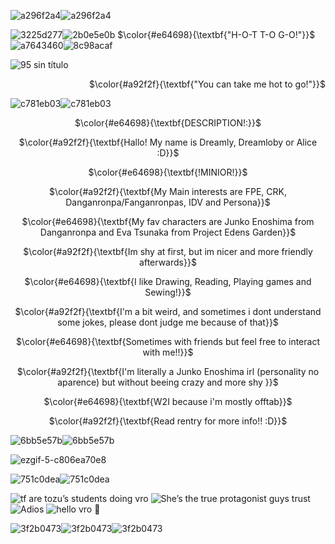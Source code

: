 

![a296f2a4](https://github.com/user-attachments/assets/68b9f335-5d8a-4af2-98c0-924916bcafae)![a296f2a4](https://github.com/user-attachments/assets/68b9f335-5d8a-4af2-98c0-924916bcafae)

![3225d277](https://github.com/user-attachments/assets/7e8846b5-1faa-4577-8061-985b099e7755)![2b0e5e0b](https://github.com/user-attachments/assets/36c5db99-a610-4015-88be-0a332b0d70ff)
$\color{#e64698}{\textbf{"H-O-T  T-O  G-O!"}}$![a7643460](https://github.com/user-attachments/assets/f4442cb4-460e-454b-938b-3bcb4573fa45)![8c98acaf](https://github.com/user-attachments/assets/549f8461-4b28-4503-a5e0-80e666c1b634)


![95 sin título](https://github.com/user-attachments/assets/33543c73-e734-484e-a7fb-59917a0f5afe)

<p align="right">$\color{#a92f2f}{\textbf{"You can take me hot to go!"}}$

![c781eb03](https://github.com/user-attachments/assets/fcda0f14-28c7-4de0-b73e-1d82c553283d)![c781eb03](https://github.com/user-attachments/assets/fcda0f14-28c7-4de0-b73e-1d82c553283d)

<p align="center">$\color{#e64698}{\textbf{DESCRIPTION!:}}$

<p align="center">$\color{#a92f2f}{\textbf{Hallo! My name is Dreamly, Dreamloby or Alice :D}}$

<p align="center">$\color{#e64698}{\textbf{!MINIOR!}}$
  
<p align="center">$\color{#a92f2f}{\textbf{My Main interests are FPE, CRK, Danganronpa/Fanganronpas, IDV and Persona}}$

<p align="center">$\color{#e64698}{\textbf{My fav characters are Junko Enoshima from Danganronpa and Eva Tsunaka from Project Edens Garden}}$

<p align="center">$\color{#a92f2f}{\textbf{Im shy at first, but im nicer and more friendly afterwards}}$

<p align="center">$\color{#e64698}{\textbf{I like Drawing, Reading, Playing games and Sewing!}}$

<p align="center">$\color{#a92f2f}{\textbf{I'm a bit weird, and sometimes i dont understand some jokes, please dont judge me because of that}}$

<p align="center">$\color{#e64698}{\textbf{Sometimes with friends but feel free to interact with me!!}}$

<p align="center">$\color{#a92f2f}{\textbf{I'm literally a Junko Enoshima irl (personality no aparence) but without beeing crazy and more shy }}$

<p align="center">$\color{#e64698}{\textbf{W2I because i'm mostly offtab}}$

<p align="center">$\color{#a92f2f}{\textbf{Read rentry for more info!! :D}}$

  ![6bb5e57b](https://github.com/user-attachments/assets/a811b3b8-153d-41cb-83d3-299f3fcba2c4)![6bb5e57b](https://github.com/user-attachments/assets/a811b3b8-153d-41cb-83d3-299f3fcba2c4)

  ![ezgif-5-c806ea70e8](https://github.com/user-attachments/assets/53fca607-ff57-436b-a0b7-e6f7100e91d7)

![751c0dea](https://github.com/user-attachments/assets/bcd5eec7-f4ac-47f9-99c0-583512f01eca)![751c0dea](https://github.com/user-attachments/assets/bcd5eec7-f4ac-47f9-99c0-583512f01eca)


![tf are tozu’s students doing vro](https://github.com/user-attachments/assets/aeac1674-d361-47c0-af11-b3c0e3fa83d4)
![She’s the true protagonist guys trust](https://github.com/user-attachments/assets/1969ac8e-564c-4e4d-be96-11e506e07c22)
![Adios](https://github.com/user-attachments/assets/7a9f8e2e-c224-4df9-8987-65ebb3682ffb)
![hello vro 💜](https://github.com/user-attachments/assets/b4f49f45-2470-4d0b-a581-e9ad5082a1d5)



![3f2b0473](https://github.com/user-attachments/assets/b7dacb1e-2c4d-4898-9f49-bd484009cc7c)![3f2b0473](https://github.com/user-attachments/assets/b7dacb1e-2c4d-4898-9f49-bd484009cc7c)![3f2b0473](https://github.com/user-attachments/assets/b7dacb1e-2c4d-4898-9f49-bd484009cc7c)





